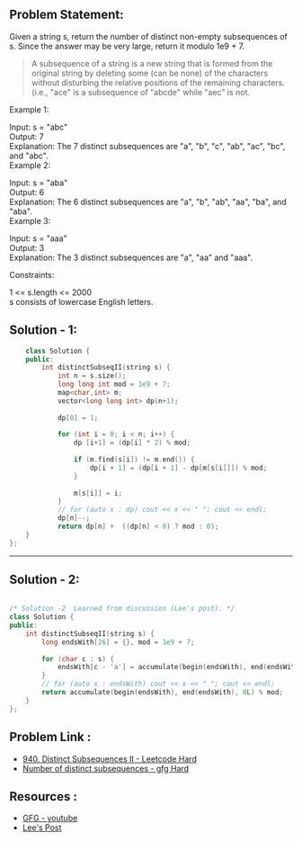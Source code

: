 ## Problem Statement:
Given a string s, return the number of distinct non-empty subsequences of s. Since the answer may be very large, return it modulo 1e9 + 7.

> A subsequence of a string is a new string that is formed from the original string by deleting some (can be none) of the characters without disturbing the relative positions of the remaining characters. (i.e., "ace" is a subsequence of "abcde" while "aec" is not.
 

Example 1:

Input: s = "abc" </br>
Output: 7</br>
Explanation: The 7 distinct subsequences are "a", "b", "c", "ab", "ac", "bc", and "abc". </br>
Example 2:

Input: s = "aba" </br>
Output: 6 </br>
Explanation: The 6 distinct subsequences are "a", "b", "ab", "aa", "ba", and "aba". </br>
Example 3:

Input: s = "aaa" </br>
Output: 3   </br>
Explanation: The 3 distinct subsequences are "a", "aa" and "aaa".
 

Constraints:

1 <= s.length <= 2000 </br>
s consists of lowercase English letters.

## Solution - 1:

```c++
    class Solution {
    public:
        int distinctSubseqII(string s) {
            int n = s.size();
            long long int mod = 1e9 + 7;
            map<char,int> m;
            vector<long long int> dp(n+1);
            
            dp[0] = 1;
            
            for (int i = 0; i < n; i++) {
                dp [i+1] = (dp[i] * 2) % mod;
                
                if (m.find(s[i]) != m.end()) {
                    dp[i + 1] = (dp[i + 1] - dp[m[s[i]]]) % mod;
                }
                
                m[s[i]] = i;
            }
            // for (auto x : dp) cout << x << " "; cout << endl;
            dp[n]--;
            return dp[n] +  ((dp[n] < 0) ? mod : 0);
    }
};
```
---

## Solution - 2:

```c++
    
/* Solution -2  Learned from discussion (Lee's post). */
class Solution {
public:
    int distinctSubseqII(string s) {
        long endsWith[26] = {}, mod = 1e9 + 7;
        
        for (char c : s) {
            endsWith[c - 'a'] = accumulate(begin(endsWith), end(endsWith), 1L) % mod;
        }
        // for (auto x : endsWith) cout << x << " "; cout << endl;
        return accumulate(begin(endsWith), end(endsWith), 0L) % mod;
    }
};


```

## Problem Link :
- [940. Distinct Subsequences II - Leetcode Hard](https://leetcode.com/problems/distinct-subsequences-ii/)
- [Number of distinct subsequences - gfg Hard](https://practice.geeksforgeeks.org/problems/number-of-distinct-subsequences0909/0)

## Resources :
- [GFG - youtube](https://www.youtube.com/watch?v=EDYFAoAo5Nc)
- [Lee's Post](https://leetcode.com/problems/distinct-subsequences-ii/discuss/192017/JavaC%2B%2BPython-DP-4-lines-O(N)-Time-O(1)-Space "Leetcode Discussion")